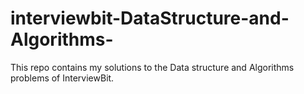 # interviewbit-DataStructure-and-Algorithms-
This repo contains my solutions to the Data structure and Algorithms problems of InterviewBit.



